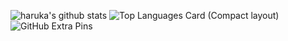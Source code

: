 ![haruka's github stats](https://github-readme-stats.vercel.app/api?username=haaanyan&count_private=true&theme=flag-india)
![Top Languages Card (Compact layout)](https://github-readme-stats.vercel.app/api/top-langs/?username=haaanyan&layout=compact&count_private=true&theme=flag-india)
![GitHub Extra Pins](https://github-readme-stats.vercel.app/api/pin/?username=haaanyan&repo=PF_farcle)
